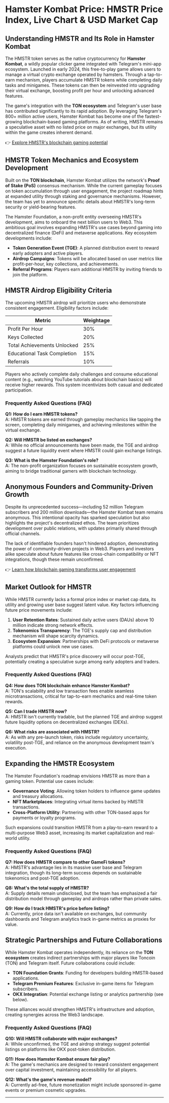 # Hamster Kombat Price: HMSTR Price Index, Live Chart & USD Market Cap

## Understanding HMSTR and Its Role in Hamster Kombat

The HMSTR token serves as the native cryptocurrency for **Hamster Kombat**, a wildly popular clicker game integrated with Telegram's mini-app ecosystem. Launched in early 2024, this free-to-play game allows users to manage a virtual crypto exchange operated by hamsters. Through a tap-to-earn mechanism, players accumulate HMSTR tokens while completing daily tasks and minigames. These tokens can then be reinvested into upgrading their virtual exchange, boosting profit per hour and unlocking advanced features.  

The game's integration with the **TON ecosystem** and Telegram's user base has contributed significantly to its rapid adoption. By leveraging Telegram's 800+ million active users, Hamster Kombat has become one of the fastest-growing blockchain-based gaming platforms. As of writing, HMSTR remains a speculative asset with no listed price on major exchanges, but its utility within the game creates inherent demand.

👉 [Explore HMSTR's blockchain gaming potential](https://bit.ly/okx-bonus)

## HMSTR Token Mechanics and Ecosystem Development

Built on the **TON blockchain**, Hamster Kombat utilizes the network's **Proof of Stake (PoS)** consensus mechanism. While the current gameplay focuses on token accumulation through user engagement, the project roadmap hints at expanded utility through staking and governance mechanisms. However, the team has yet to announce specific details about HMSTR's long-term security or yield-bearing features.

The Hamster Foundation, a non-profit entity overseeing HMSTR's development, aims to onboard the next billion users to Web3. This ambitious goal involves expanding HMSTR's use cases beyond gaming into decentralized finance (DeFi) and metaverse applications. Key ecosystem developments include:  

- **Token Generation Event (TGE)**: A planned distribution event to reward early adopters and active players.  
- **Airdrop Campaigns**: Tokens will be allocated based on user metrics like profit-per-hour, key collections, and achievements.  
- **Referral Programs**: Players earn additional HMSTR by inviting friends to join the platform.

## HMSTR Airdrop Eligibility Criteria

The upcoming HMSTR airdrop will prioritize users who demonstrate consistent engagement. Eligibility factors include:  

| Metric                     | Weightage |  
|----------------------------|-----------|  
| Profit Per Hour            | 30%       |  
| Keys Collected             | 20%       |  
| Total Achievements Unlocked| 25%       |  
| Educational Task Completion| 15%       |  
| Referrals                  | 10%       |  

Players who actively complete daily challenges and consume educational content (e.g., watching YouTube tutorials about blockchain basics) will receive higher rewards. This system incentivizes both casual and dedicated participation.

### Frequently Asked Questions (FAQ)

**Q1: How do I earn HMSTR tokens?**  
A: HMSTR tokens are earned through gameplay mechanics like tapping the screen, completing daily minigames, and achieving milestones within the virtual exchange.  

**Q2: Will HMSTR be listed on exchanges?**  
A: While no official announcements have been made, the TGE and airdrop suggest a future liquidity event where HMSTR could gain exchange listings.  

**Q3: What is the Hamster Foundation's role?**  
A: The non-profit organization focuses on sustainable ecosystem growth, aiming to bridge traditional gamers with blockchain technology.  

## Anonymous Founders and Community-Driven Growth

Despite its unprecedented success—including 52 million Telegram subscribers and 200 million downloads—the Hamster Kombat team remains anonymous. This intentional opacity has sparked speculation but also highlights the project's decentralized ethos. The team prioritizes development over public relations, with updates primarily shared through official channels.

The lack of identifiable founders hasn't hindered adoption, demonstrating the power of community-driven projects in Web3. Players and investors alike speculate about future features like cross-chain compatibility or NFT integrations, though these remain unconfirmed.

👉 [Learn how blockchain gaming transforms user engagement](https://bit.ly/okx-bonus)

## Market Outlook for HMSTR

While HMSTR currently lacks a formal price index or market cap data, its utility and growing user base suggest latent value. Key factors influencing future price movements include:  

1. **User Retention Rates**: Sustained daily active users (DAUs) above 10 million indicate strong network effects.  
2. **Tokenomics Transparency**: The TGE's supply cap and distribution mechanism will shape scarcity dynamics.  
3. **Ecosystem Expansion**: Partnerships with DeFi protocols or metaverse platforms could unlock new use cases.  

Analysts predict that HMSTR's price discovery will occur post-TGE, potentially creating a speculative surge among early adopters and traders.

### Frequently Asked Questions (FAQ)

**Q4: How does TON blockchain enhance Hamster Kombat?**  
A: TON's scalability and low transaction fees enable seamless microtransactions, critical for tap-to-earn mechanics and real-time token rewards.  

**Q5: Can I trade HMSTR now?**  
A: HMSTR isn't currently tradable, but the planned TGE and airdrop suggest future liquidity options on decentralized exchanges (DEXs).  

**Q6: What risks are associated with HMSTR?**  
A: As with any pre-launch token, risks include regulatory uncertainty, volatility post-TGE, and reliance on the anonymous development team's execution.  

## Expanding the HMSTR Ecosystem

The Hamster Foundation's roadmap envisions HMSTR as more than a gaming token. Potential use cases include:  

- **Governance Voting**: Allowing token holders to influence game updates and treasury allocations.  
- **NFT Marketplaces**: Integrating virtual items backed by HMSTR transactions.  
- **Cross-Platform Utility**: Partnering with other TON-based apps for payments or loyalty programs.  

Such expansions could transition HMSTR from a play-to-earn reward to a multi-purpose Web3 asset, increasing its market capitalization and real-world utility.

### Frequently Asked Questions (FAQ)

**Q7: How does HMSTR compare to other GameFi tokens?**  
A: HMSTR's advantage lies in its massive user base and Telegram integration, though its long-term success depends on sustainable tokenomics and post-TGE adoption.  

**Q8: What's the total supply of HMSTR?**  
A: Supply details remain undisclosed, but the team has emphasized a fair distribution model through gameplay and airdrops rather than private sales.  

**Q9: How do I track HMSTR's price before listing?**  
A: Currently, price data isn't available on exchanges, but community dashboards and Telegram analytics track in-game metrics as proxies for value.  

## Strategic Partnerships and Future Collaborations

While Hamster Kombat operates independently, its reliance on the **TON ecosystem** creates indirect partnerships with major players like Toncoin (TON) and Telegram itself. Future collaborations could include:  

- **TON Foundation Grants**: Funding for developers building HMSTR-based applications.  
- **Telegram Premium Features**: Exclusive in-game items for Telegram subscribers.  
- **OKX Integration**: Potential exchange listing or analytics partnership (see below).  

These alliances would strengthen HMSTR's infrastructure and adoption, creating synergies across the Web3 landscape.

### Frequently Asked Questions (FAQ)

**Q10: Will HMSTR collaborate with major exchanges?**  
A: While unconfirmed, the TGE and airdrop strategy suggest potential listings on platforms like OKX post-token distribution.  

**Q11: How does Hamster Kombat ensure fair play?**  
A: The game's mechanics are designed to reward consistent engagement over capital investment, maintaining accessibility for all players.  

**Q12: What's the game's revenue model?**  
A: Currently ad-free, future monetization might include sponsored in-game events or premium cosmetic upgrades.  

---
